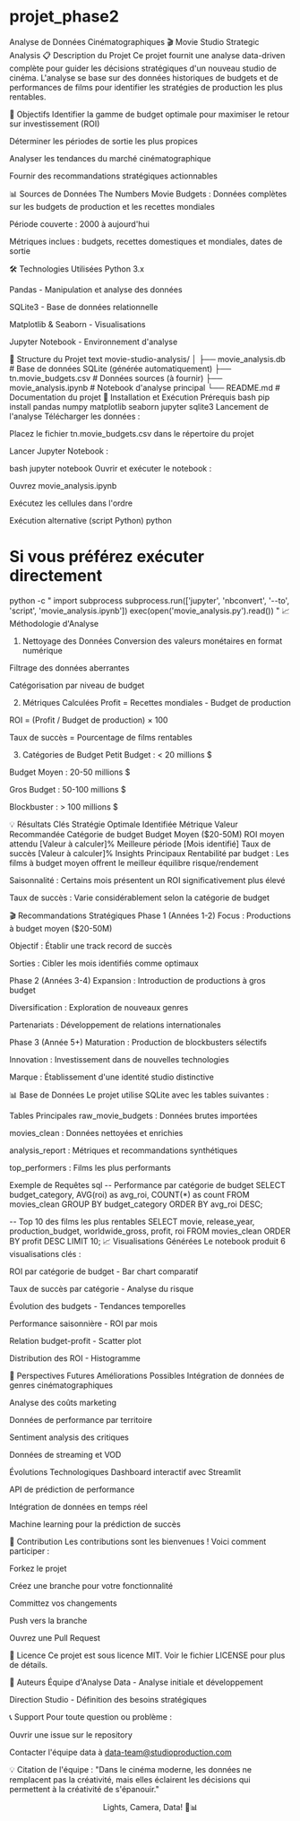 # projet_phase2
Analyse de Données Cinématographiques
🎬 Movie Studio Strategic Analysis
📋 Description du Projet
Ce projet fournit une analyse data-driven complète pour guider les décisions stratégiques d'un nouveau studio de cinéma. L'analyse se base sur des données historiques de budgets et de performances de films pour identifier les stratégies de production les plus rentables.

🎯 Objectifs
Identifier la gamme de budget optimale pour maximiser le retour sur investissement (ROI)

Déterminer les périodes de sortie les plus propices

Analyser les tendances du marché cinématographique

Fournir des recommandations stratégiques actionnables

📊 Sources de Données
The Numbers Movie Budgets : Données complètes sur les budgets de production et les recettes mondiales

Période couverte : 2000 à aujourd'hui

Métriques inclues : budgets, recettes domestiques et mondiales, dates de sortie

🛠️ Technologies Utilisées
Python 3.x

Pandas - Manipulation et analyse des données

SQLite3 - Base de données relationnelle

Matplotlib & Seaborn - Visualisations

Jupyter Notebook - Environnement d'analyse

📁 Structure du Projet
text
movie-studio-analysis/
│
├── movie_analysis.db              # Base de données SQLite (générée automatiquement)
├── tn.movie_budgets.csv          # Données sources (à fournir)
├── movie_analysis.ipynb          # Notebook d'analyse principal
└── README.md                     # Documentation du projet
🚀 Installation et Exécution
Prérequis
bash
pip install pandas numpy matplotlib seaborn jupyter sqlite3
Lancement de l'analyse
Télécharger les données :

Placez le fichier tn.movie_budgets.csv dans le répertoire du projet

Lancer Jupyter Notebook :

bash
jupyter notebook
Ouvrir et exécuter le notebook :

Ouvrez movie_analysis.ipynb

Exécutez les cellules dans l'ordre

Exécution alternative (script Python)
python
# Si vous préférez exécuter directement
python -c "
import subprocess
subprocess.run(['jupyter', 'nbconvert', '--to', 'script', 'movie_analysis.ipynb'])
exec(open('movie_analysis.py').read())
"
📈 Méthodologie d'Analyse
1. Nettoyage des Données
Conversion des valeurs monétaires en format numérique

Filtrage des données aberrantes

Catégorisation par niveau de budget

2. Métriques Calculées
Profit = Recettes mondiales - Budget de production

ROI = (Profit / Budget de production) × 100

Taux de succès = Pourcentage de films rentables

3. Catégories de Budget
Petit Budget : < 20 millions $

Budget Moyen : 20-50 millions $

Gros Budget : 50-100 millions $

Blockbuster : > 100 millions $

💡 Résultats Clés
Stratégie Optimale Identifiée
Métrique	Valeur Recommandée
Catégorie de budget	Budget Moyen ($20-50M)
ROI moyen attendu	[Valeur à calculer]%
Meilleure période	[Mois identifié]
Taux de succès	[Valeur à calculer]%
Insights Principaux
Rentabilité par budget : Les films à budget moyen offrent le meilleur équilibre risque/rendement

Saisonnalité : Certains mois présentent un ROI significativement plus élevé

Taux de succès : Varie considérablement selon la catégorie de budget

🎬 Recommandations Stratégiques
Phase 1 (Années 1-2)
Focus : Productions à budget moyen ($20-50M)

Objectif : Établir une track record de succès

Sorties : Cibler les mois identifiés comme optimaux

Phase 2 (Années 3-4)
Expansion : Introduction de productions à gros budget

Diversification : Exploration de nouveaux genres

Partenariats : Développement de relations internationales

Phase 3 (Année 5+)
Maturation : Production de blockbusters sélectifs

Innovation : Investissement dans de nouvelles technologies

Marque : Établissement d'une identité studio distinctive

📊 Base de Données
Le projet utilise SQLite avec les tables suivantes :

Tables Principales
raw_movie_budgets : Données brutes importées

movies_clean : Données nettoyées et enrichies

analysis_report : Métriques et recommandations synthétiques

top_performers : Films les plus performants

Exemple de Requêtes
sql
-- Performance par catégorie de budget
SELECT budget_category, AVG(roi) as avg_roi, COUNT(*) as count
FROM movies_clean 
GROUP BY budget_category 
ORDER BY avg_roi DESC;

-- Top 10 des films les plus rentables
SELECT movie, release_year, production_budget, worldwide_gross, profit, roi
FROM movies_clean 
ORDER BY profit DESC 
LIMIT 10;
📈 Visualisations Générées
Le notebook produit 6 visualisations clés :

ROI par catégorie de budget - Bar chart comparatif

Taux de succès par catégorie - Analyse du risque

Évolution des budgets - Tendances temporelles

Performance saisonnière - ROI par mois

Relation budget-profit - Scatter plot

Distribution des ROI - Histogramme

🔮 Perspectives Futures
Améliorations Possibles
Intégration de données de genres cinématographiques

Analyse des coûts marketing

Données de performance par territoire

Sentiment analysis des critiques

Données de streaming et VOD

Évolutions Technologiques
Dashboard interactif avec Streamlit

API de prédiction de performance

Intégration de données en temps réel

Machine learning pour la prédiction de succès

🤝 Contribution
Les contributions sont les bienvenues ! Voici comment participer :

Forkez le projet

Créez une branche pour votre fonctionnalité

Committez vos changements

Push vers la branche

Ouvrez une Pull Request

📝 Licence
Ce projet est sous licence MIT. Voir le fichier LICENSE pour plus de détails.

👥 Auteurs
Équipe d'Analyse Data - Analyse initiale et développement

Direction Studio - Définition des besoins stratégiques

📞 Support
Pour toute question ou problème :

Ouvrir une issue sur le repository

Contacter l'équipe data à data-team@studioproduction.com

💡 Citation de l'équipe : "Dans le cinéma moderne, les données ne remplacent pas la créativité, mais elles éclairent les décisions qui permettent à la créativité de s'épanouir."

<div align="center">
Lights, Camera, Data! 🎥📊

</div>
